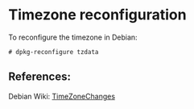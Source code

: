 # Timezone reconfiguration

To reconfigure the timezone in Debian:

```
# dpkg-reconfigure tzdata
```


## References:
Debian Wiki: [TimeZoneChanges][1]


<!-- REFRENCES -->

[1]:https://wiki.debian.org/TimeZoneChange[[https://wiki.debian.org/TimeZoneChanges|s]]
